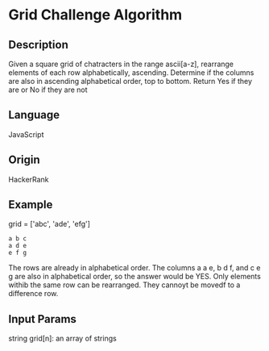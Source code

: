 # Grid Challenge Algorithm

## Description

Given a square grid of chatracters in the range ascii[a-z], rearrange elements of each row alphabetically, ascending.  Determine if the columns are also in ascending alphabetical order, top to bottom.  Return Yes if they are or No if they are not

## Language

JavaScript

## Origin

HackerRank

## Example

grid = ['abc', 'ade', 'efg']

```
a b c
a d e
e f g
```

The rows are already in alphabetical order.  The columns a a e, b d f, and c e g are also in alphabetical order, so the answer would be YES.  Only elements withib the same row can be rearranged.  They cannoyt be movedf to a difference row.

## Input Params

string grid[n]: an array of strings